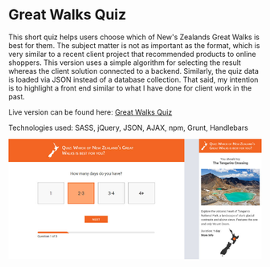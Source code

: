 # Great Walks Quiz

This short quiz helps users choose which of New's Zealands Great Walks is best for them. The subject matter is not as important as the format, which is very similar to a recent client project that recommended products to online shoppers. This version uses a simple algorithm for selecting the result whereas the client solution connected to a backend. Similarly, the quiz data is loaded via JSON instead of a database collection. That said, my intention is to highlight a front end similar to what I have done for client work in the past. 

Live version can be found here: [Great Walks Quiz](http://lindsaymwalker.com/greatwalks-quiz/)

Technologies used: SASS, jQuery, JSON, AJAX, npm, Grunt, Handlebars


![Desktop & Mobile Screenshot](/screencap.jpg?raw=true "Great Walks Desktop & Mobile")